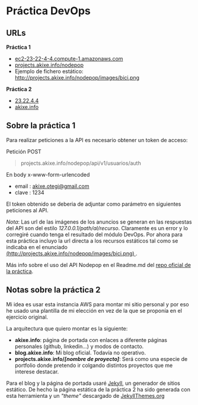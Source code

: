 # Práctica DevOps

## URLs

**Práctica 1**
- [ec2-23-22-4-4.compute-1.amazonaws.com](http://ec2-23-22-4-4.compute-1.amazonaws.com)
- [projects.akixe.info/nodepop](http://projects.akixe.info/nodepop)
- Ejemplo de fichero estático: [ http://projects.akixe.info/nodepop/images/bici.png ](http://projects.akixe.info/nodepop/images/bici.png)

**Práctica 2**
- [23.22.4.4](http://23.22.4.4)
- [akixe.info](http://akixe.info)


## Sobre la práctica 1

Para realizar peticiones a la API es necesario obtener un token de acceso:

Petición POST
> projects.akixe.info/nodepop/api/v1/usuarios/auth

En body x-www-form-urlencoded
- email : akixe.otegi@gmail.com
- clave : 1234


El token obtenido se deberia de adjuntar como parámetro en siguientes peticiones al API.

*Nota*: Las url de las imágenes de los anuncios se generan en las respuestas del API son del estilo *127.0.0.1/path/al/recurso*. Claramente es un error y lo corregiré cuando tenga el resultado del módulo DevOps. Por ahora para esta práctica incluyo la url directa a los recursos estáticos tal como se indicaba en el enunciado [ (http://projects.akixe.info/nodepop/images/bici.png) ](http://projects.akixe.info/nodepop/images/bici.png).

Más info sobre el uso del API Nodepop en el Readme.md del [repo oficial de la práctica](https://github.com/aki-KeepCoding/practica_nodepop).

## Notas sobre la práctica 2

Mi idea es  usar esta instancia AWS para montar mi sitio personal y por eso he usado una plantilla de mi elección en vez de la que se proponía en el ejercicio original.

La arquitectura que quiero montar es la siguiente:
- **akixe.info**: página de portada con enlaces a diferente páginas personales (github, linkedin...) y modos de contacto.
- **blog.akixe.info**: Mi blog oficial. Todavía no operativo.
- **projects.akixe.info/_[nombre de proyecto]_**: Será como una especie de portfolio donde pretendo ir colgando distintos proyectos que me interese destacar.


Para el blog y la página de portada usaré [Jekyll](https://jekyllrb.com/), un generador de sitios estático. De hecho la página estática de la práctica 2 ha sido generada con esta herramienta y un *"theme"* descargado de [JekyllThemes.org](http://jekyllthemes.org/)

